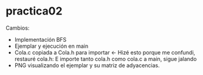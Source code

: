 # practica02
Cambios: 
- Implementación BFS
- Ejemplar y ejecución en main
- Cola.c copiada a Cola.h para importar <- Hizé esto porque me confundi, restauré cola.h: E importe tanto cola.h como cola.c a main, sigue jalando
- PNG visualizando el ejemplar y su matriz de adyacencias.
